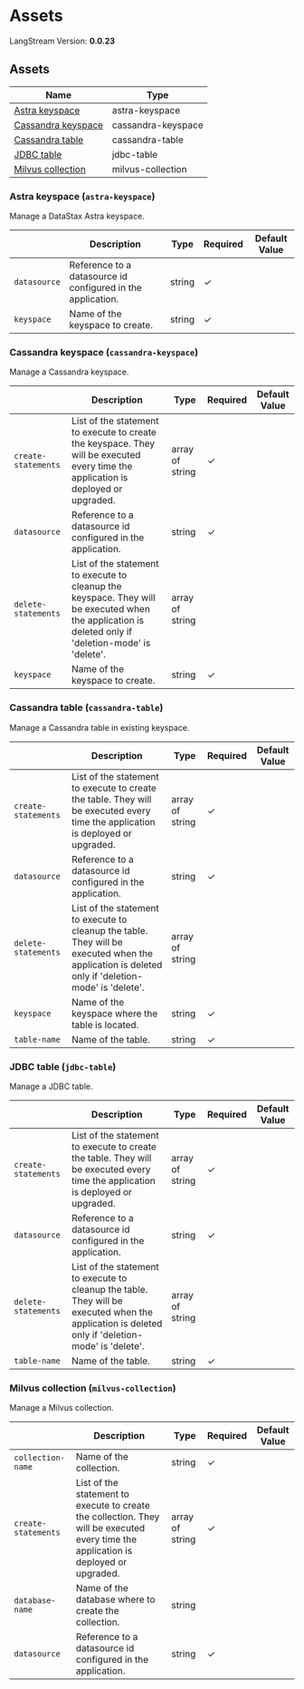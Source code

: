 # Assets

LangStream Version: **0.0.23**

## Assets

| Name | Type |
| --- | --- |
| <a href="#astra-keyspace">Astra keyspace</a> | astra-keyspace |
| <a href="#cassandra-keyspace">Cassandra keyspace</a> | cassandra-keyspace |
| <a href="#cassandra-table">Cassandra table</a> | cassandra-table |
| <a href="#jdbc-table">JDBC table</a> | jdbc-table |
| <a href="#milvus-collection">Milvus collection</a> | milvus-collection |


### <a name="astra-keyspace"></a>Astra keyspace (`astra-keyspace`)

Manage a DataStax Astra keyspace.

|  | Description | Type | Required | Default Value |
| --- | --- | --- | --- | --- |
| `datasource` | Reference to a datasource id configured in the application. | string | ✓ |  |
| `keyspace` | Name of the keyspace to create. | string | ✓ |  |


### <a name="cassandra-keyspace"></a>Cassandra keyspace (`cassandra-keyspace`)

Manage a Cassandra keyspace.

|  | Description | Type | Required | Default Value |
| --- | --- | --- | --- | --- |
| `create-statements` | List of the statement to execute to create the keyspace. They will be executed every time the application is deployed or upgraded. | array of string | ✓ |  |
| `datasource` | Reference to a datasource id configured in the application. | string | ✓ |  |
| `delete-statements` | List of the statement to execute to cleanup the keyspace. They will be executed when the application is deleted only if 'deletion-mode' is 'delete'. | array of string |  |  |
| `keyspace` | Name of the keyspace to create. | string | ✓ |  |


### <a name="cassandra-table"></a>Cassandra table (`cassandra-table`)

Manage a Cassandra table in existing keyspace.

|  | Description | Type | Required | Default Value |
| --- | --- | --- | --- | --- |
| `create-statements` | List of the statement to execute to create the table. They will be executed every time the application is deployed or upgraded. | array of string | ✓ |  |
| `datasource` | Reference to a datasource id configured in the application. | string | ✓ |  |
| `delete-statements` | List of the statement to execute to cleanup the table. They will be executed when the application is deleted only if 'deletion-mode' is 'delete'. | array of string |  |  |
| `keyspace` | Name of the keyspace where the table is located. | string | ✓ |  |
| `table-name` | Name of the table. | string | ✓ |  |


### <a name="jdbc-table"></a>JDBC table (`jdbc-table`)

Manage a JDBC table.

|  | Description | Type | Required | Default Value |
| --- | --- | --- | --- | --- |
| `create-statements` | List of the statement to execute to create the table. They will be executed every time the application is deployed or upgraded. | array of string | ✓ |  |
| `datasource` | Reference to a datasource id configured in the application. | string | ✓ |  |
| `delete-statements` | List of the statement to execute to cleanup the table. They will be executed when the application is deleted only if 'deletion-mode' is 'delete'. | array of string |  |  |
| `table-name` | Name of the table. | string | ✓ |  |


### <a name="milvus-collection"></a>Milvus collection (`milvus-collection`)

Manage a Milvus collection.

|  | Description | Type | Required | Default Value |
| --- | --- | --- | --- | --- |
| `collection-name` | Name of the collection. | string | ✓ |  |
| `create-statements` | List of the statement to execute to create the collection. They will be executed every time the application is deployed or upgraded. | array of string | ✓ |  |
| `database-name` | Name of the database where to create the collection. | string |  |  |
| `datasource` | Reference to a datasource id configured in the application. | string | ✓ |  |


